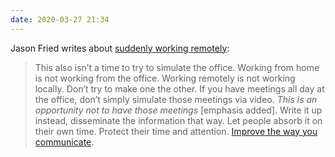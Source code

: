 ```yaml
---
date: 2020-03-27 21:34
---
```


Jason Fried writes about [suddenly working remotely](https://m.signalvnoise.com/working-remotely-builds-organizational-resiliency/):

> This also isn’t a time to try to simulate the office. Working from home is not working from the office. Working remotely is not working locally. Don’t try to make one the other. If you have meetings all day at the office, don’t simply simulate those meetings via video. *This is an opportunity not to have those meetings* [emphasis added]. Write it up instead, disseminate the information that way. Let people absorb it on their own time. Protect their time and attention. [Improve the way you communicate](https://basecamp.com/guides/how-we-communicate).